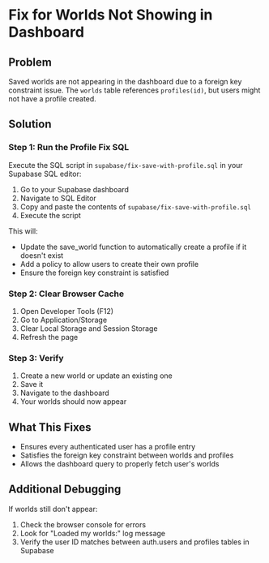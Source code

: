 # Fix for Worlds Not Showing in Dashboard

## Problem
Saved worlds are not appearing in the dashboard due to a foreign key constraint issue. The `worlds` table references `profiles(id)`, but users might not have a profile created.

## Solution

### Step 1: Run the Profile Fix SQL
Execute the SQL script in `supabase/fix-save-with-profile.sql` in your Supabase SQL editor:

1. Go to your Supabase dashboard
2. Navigate to SQL Editor
3. Copy and paste the contents of `supabase/fix-save-with-profile.sql`
4. Execute the script

This will:
- Update the save_world function to automatically create a profile if it doesn't exist
- Add a policy to allow users to create their own profile
- Ensure the foreign key constraint is satisfied

### Step 2: Clear Browser Cache
1. Open Developer Tools (F12)
2. Go to Application/Storage
3. Clear Local Storage and Session Storage
4. Refresh the page

### Step 3: Verify
1. Create a new world or update an existing one
2. Save it
3. Navigate to the dashboard
4. Your worlds should now appear

## What This Fixes
- Ensures every authenticated user has a profile entry
- Satisfies the foreign key constraint between worlds and profiles
- Allows the dashboard query to properly fetch user's worlds

## Additional Debugging
If worlds still don't appear:
1. Check the browser console for errors
2. Look for "Loaded my worlds:" log message
3. Verify the user ID matches between auth.users and profiles tables in Supabase